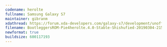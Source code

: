 ```yaml
---
codename: herolte
fullname: Samsung Galaxy S7
maintainer: gibranm
xdathread: https://forum.xda-developers.com/galaxy-s7/development/unofficial-bootleggers-rom-8-1-t3795133 
filename: BootleggersROM-Pie4herolte.4.0-Stable-Shishufied-20190304-215803.zip
newformat: true
buildsize: 600117193
---
```

